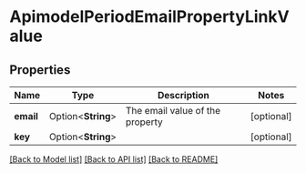 # ApimodelPeriodEmailPropertyLinkValue

## Properties

Name | Type | Description | Notes
------------ | ------------- | ------------- | -------------
**email** | Option<**String**> | The email value of the property | [optional]
**key** | Option<**String**> |  | [optional]

[[Back to Model list]](../README.md#documentation-for-models) [[Back to API list]](../README.md#documentation-for-api-endpoints) [[Back to README]](../README.md)


